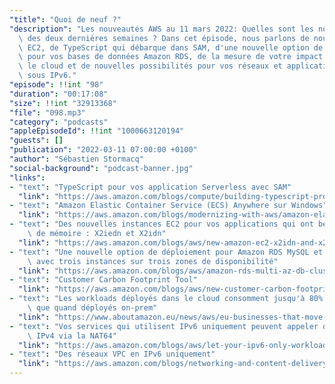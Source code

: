 ```yaml
---
"title": "Quoi de neuf ?"
"description": "Les nouveautés AWS au 11 mars 2022: Quelles sont les nouveautés AWS\
  \ des deux dernières semaines ? Dans cet épisode, nous parlons de nouvelles instances\
  \ EC2, de TypeScript qui débarque dans SAM, d'une nouvelle option de déploiement\
  \ pour vos bases de données Amazon RDS, de la mesure de votre impact carbon dans\
  \ le cloud et de nouvelles possibilités pour vos réseaux et applications qui tournent\
  \ sous IPv6."
"episode": !!int "98"
"duration": "00:17:08"
"size": !!int "32913368"
"file": "098.mp3"
"category": "podcasts"
"appleEpisodeId": !!int "1000663120194"
"guests": []
"publication": "2022-03-11 07:00:00 +0100"
"author": "Sébastien Stormacq"
"social-background": "podcast-banner.jpg"
"links":
- "text": "TypeScript pour vos application Serverless avec SAM"
  "link": "https://aws.amazon.com/blogs/compute/building-typescript-projects-with-aws-sam-cli/"
- "text": "Amazon Elastic Container Service (ECS) Anywhere sur Windows"
  "link": "https://aws.amazon.com/blogs/modernizing-with-aws/amazon-elastic-container-service-ecs-anywhere-support-on-windows/"
- "text": "Des nouvelles instances EC2 pour vos applications qui ont besoin de (beaucoup)\
    \ de mémoire : X2iedn et X2idn"
  "link": "https://aws.amazon.com/blogs/aws/new-amazon-ec2-x2idn-and-x2iedn-instances-for-memory-intensive-workloads-with-higher-network-bandwidth/"
- "text": "Une nouvelle option de déploiement pour Amazon RDS MySQL et PostgreSQL\
    \ avec trois instances sur trois zones de disponibilité"
  "link": "https://aws.amazon.com/blogs/aws/amazon-rds-multi-az-db-cluster/"
- "text": "Customer Carbon Footprint Tool"
  "link": "https://aws.amazon.com/blogs/aws/new-customer-carbon-footprint-tool/"
- "text": "Les workloads déployés dans le cloud consomment jusqu'à 80% moins d'énergie\
    \ que quand déployés on-prem"
  "link": "https://www.aboutamazon.eu/news/aws/eu-businesses-that-move-to-aws-cloud-can-improve-energy-efficiency-and-reduce-carbon-emissions"
- "text": "Vos services qui utilisent IPv6 uniquement peuvent appeler des services\
    \ IPv4 via la NAT64"
  "link": "https://aws.amazon.com/blogs/aws/let-your-ipv6-only-workloads-connect-to-ipv4-services/"
- "text": "Des réseaux VPC en IPv6 uniquement"
  "link": "https://aws.amazon.com/blogs/networking-and-content-delivery/introducing-ipv6-only-subnets-and-ec2-instances/"
---
```


